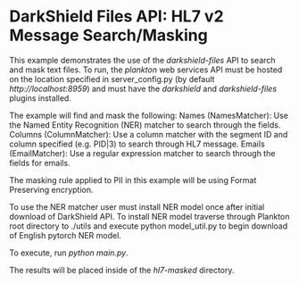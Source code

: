 # DarkShield Files API: HL7 v2 Message Search/Masking

This example demonstrates the use of the *darkshield-files* API to search and 
mask text files. To run, the *plankton* web services API must be hosted on 
the location specified in server_config.py (by default *http://localhost:8959*) and must have the *darkshield* and *darkshield-files* 
plugins installed.

The example will find and mask the following:
Names (NamesMatcher): Use the Named Entity Recognition (NER) matcher to search through the fields.
Columns (ColumnMatcher): Use a column matcher with the segment ID and column specified (e.g. PID|3) to search through HL7 message.
Emails (EmailMatcher): Use a regular expression matcher to search through the fields for emails.

The masking rule applied to PII in this example will be using Format Preserving encryption.

To use the NER matcher user must install NER model once after initial download of DarkShield API.
To install NER model traverse through Plankton root directory to ./utils and execute python model_util.py
to begin download of English pytorch NER model.

To execute, run *python main.py*.

The results will be placed inside of the *hl7-masked* directory.
